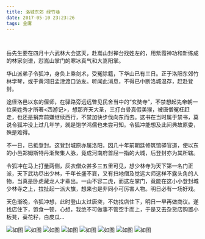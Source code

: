 ```yaml
---
title: 洛城东郊 绿竹巷
date: 2017-05-10 23:23:26
tags: 金庸
---
```

<br>

岳先生要在四月十六武林大会这天，赴嵩山封禅台找姓左的，用紫霞神功和新练成的林家剑谱，怼嵩山掌门的寒冰真气和大嵩阳掌。

华山派弟子令狐冲，身负上乘剑术，受冤除籍，下华山已有三日。正于洛阳东郊竹林学琴，或于黄河旧孟津渡口访友。听闻此消息，不得已中断洛城温存，赶赴登封。

途径洛邑以东的偃师，在驿路旁远远瞥见民舍当中的“玄奘寺”，不禁想起先帝朝一位吴姓秀才所著<西游记>，想那齐天大圣，三打白骨真假美猴，被唐僧冤枉赶走，也还是捐弃前嫌继续西行，不禁加快步伐向东而去。这书在当时属于禁书，莫说令狐冲没上过几年学，就是饱学鸿儒也未尝可知。令狐冲能想及此间典故原委，殊是难得。

不一日，已抵登封。这登封城原亦属洛阳，因几十年前朝廷修筑馆驿官道，使以东的小邑郑姆斯特丹渐聚集人脉，竟成河南府首屈一指的大城，后登封亦为其所辖。

令狐冲在马上打量两侧，灰衣僧众甚多三五里可见，想少林寺为天下第一名门正派，天下武功尽出少林，千年长盛不衰，又有扫地僧及觉远大师这样不露头角的人物，当真是卧虎藏龙人才辈出。一山不容二虎，而这左掌门，竟能在这小小登封城少林寺之上，拉扯起一派大旗，想来也是非同小可厉害人物。明日必有一场好戏。

天色渐晚，令狐冲想，此时登山太过唐突，不妨找店住下，明日一早再做商议。遂找店住下，饱食一顿，心想，我绝不可做事不管空手而上，于是又去杂货店购置小板凳，葵花籽，白皮瓜…
<br>

![如图](洛阳城中-绿竹巷/1.jpeg)
![如图](洛阳城中-绿竹巷/2.jpeg)
![如图](洛阳城中-绿竹巷/3.jpeg)
![如图](洛阳城中-绿竹巷/4.jpeg)
![如图](洛阳城中-绿竹巷/5.jpeg)
![如图](洛阳城中-绿竹巷/6.jpeg)
![如图](洛阳城中-绿竹巷/7.jpeg)
![如图](洛阳城中-绿竹巷/8.jpeg)

